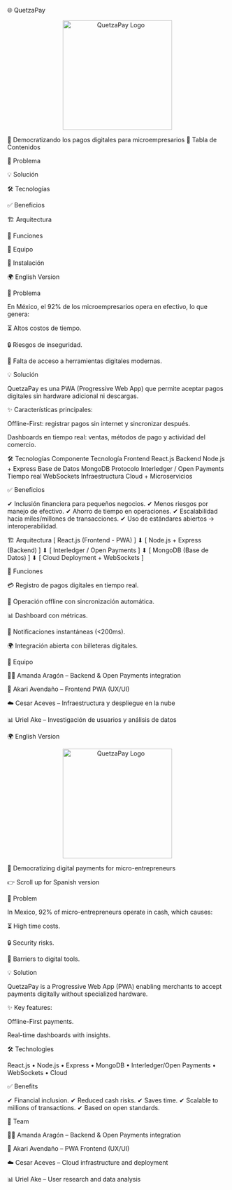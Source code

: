 🌐 QuetzaPay
<p align="center"> <img src="assets/logo.png" alt="QuetzaPay Logo" width="250"/> </p>








🚀 Democratizando los pagos digitales para microempresarios
📖 Tabla de Contenidos

📌 Problema

💡 Solución

🛠️ Tecnologías

✅ Beneficios

🏗️ Arquitectura

🔑 Funciones

👥 Equipo

📂 Instalación

🌍 English Version

📌 Problema

En México, el 92% de los microempresarios opera en efectivo, lo que genera:

⏳ Altos costos de tiempo.

🔒 Riesgos de inseguridad.

🚫 Falta de acceso a herramientas digitales modernas.




💡 Solución

QuetzaPay es una PWA (Progressive Web App) que permite aceptar pagos digitales sin hardware adicional ni descargas.

✨ Características principales:

Offline-First: registrar pagos sin internet y sincronizar después.

Dashboards en tiempo real: ventas, métodos de pago y actividad del comercio.

🛠️ Tecnologías
Componente	          Tecnología
Frontend	                       React.js
Backend	                       Node.js + Express
Base de Datos	            MongoDB
Protocolo	                       Interledger / Open Payments
Tiempo real	                       WebSockets
Infraestructura	            Cloud + Microservicios


✅ Beneficios

✔ Inclusión financiera para pequeños negocios.
✔ Menos riesgos por manejo de efectivo.
✔ Ahorro de tiempo en operaciones.
✔ Escalabilidad hacia miles/millones de transacciones.
✔ Uso de estándares abiertos → interoperabilidad.

🏗️ Arquitectura
[ React.js (Frontend - PWA) ] 
        ⬇
[ Node.js + Express (Backend) ]
        ⬇
[ Interledger / Open Payments ]
        ⬇
[ MongoDB (Base de Datos) ]
        ⬇
[ Cloud Deployment + WebSockets ]



🔑 Funciones

💳 Registro de pagos digitales en tiempo real.

📶 Operación offline con sincronización automática.

📊 Dashboard con métricas.

🔔 Notificaciones instantáneas (<200ms).

🌍 Integración abierta con billeteras digitales.


👥 Equipo

👩‍💻 Amanda Aragón – Backend & Open Payments integration

🎨 Akari Avendaño – Frontend PWA (UX/UI)

☁️ Cesar Aceves – Infraestructura y despliegue en la nube

📊 Uriel Ake – Investigación de usuarios y análisis de datos





🌍 English Version
<p align="center"> <img src="assets/logo.png" alt="QuetzaPay Logo" width="250"/> </p>
🚀 Democratizing digital payments for micro-entrepreneurs

👉 Scroll up for Spanish version

📌 Problem

In Mexico, 92% of micro-entrepreneurs operate in cash, which causes:

⏳ High time costs.

🔒 Security risks.

🚫 Barriers to digital tools.






💡 Solution

QuetzaPay is a Progressive Web App (PWA) enabling merchants to accept payments digitally without specialized hardware.


✨ Key features:

Offline-First payments.

Real-time dashboards with insights.

🛠️ Technologies

React.js • Node.js • Express • MongoDB • Interledger/Open Payments • WebSockets • Cloud

✅ Benefits

✔ Financial inclusion.
✔ Reduced cash risks.
✔ Saves time.
✔ Scalable to millions of transactions.
✔ Based on open standards.

👥 Team

👩‍💻 Amanda Aragón – Backend & Open Payments integration

🎨 Akari Avendaño – PWA Frontend (UX/UI)

☁️ Cesar Aceves – Cloud infrastructure and deployment

📊 Uriel Ake – User research and data analysis



